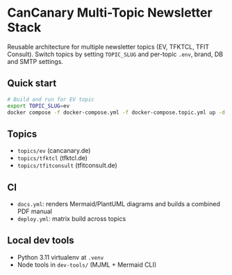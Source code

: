 # CanCanary Multi-Topic Newsletter Stack

Reusable architecture for multiple newsletter topics (EV, TFKTCL, TFIT Consult).
Switch topics by setting `TOPIC_SLUG` and per-topic `.env`, brand, DB and SMTP settings.

## Quick start
```bash
# Build and run for EV topic
export TOPIC_SLUG=ev
docker compose -f docker-compose.yml -f docker-compose.topic.yml up -d
```

## Topics
- `topics/ev`  (cancanary.de)
- `topics/tfktcl` (tfktcl.de)
- `topics/tfitconsult` (tfitconsult.de)

## CI
- `docs.yml`: renders Mermaid/PlantUML diagrams and builds a combined PDF manual
- `deploy.yml`: matrix build across topics

## Local dev tools
- Python 3.11 virtualenv at `.venv`
- Node tools in `dev-tools/` (MJML + Mermaid CLI)
